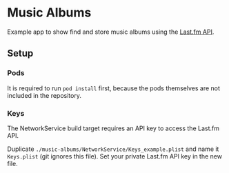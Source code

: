# Music Albums

Example app to show find and store music albums using the [Last.fm API](https://www.last.fm/api/intro).

## Setup

### Pods

It is required to run `pod install` first, because the pods themselves are not included in the repository.

### Keys

The NetworkService build target requires an API key to access the Last.fm API.

Duplicate `./music-albums⁩/NetworkService⁩/Keys_example.plist` and name it `Keys.plist` (git ignores this file). Set your private Last.fm API key in the new file. 
